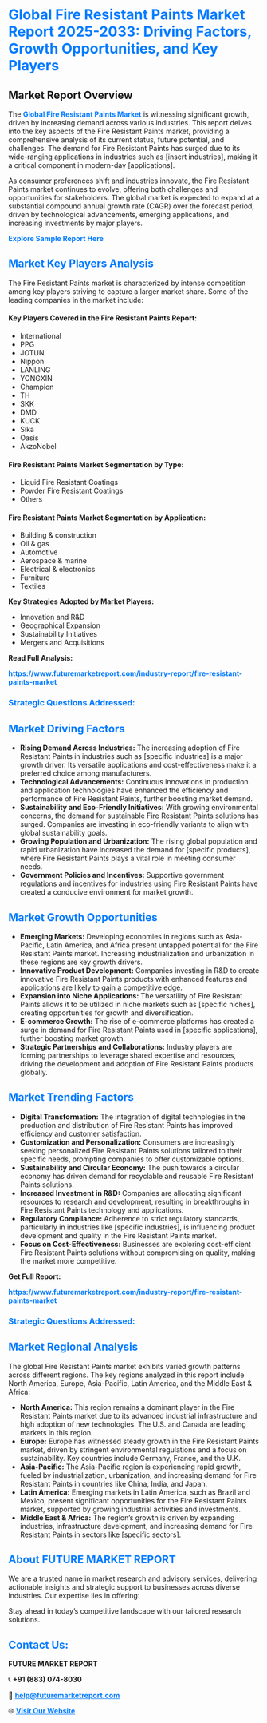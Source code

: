 <h1 style="color: #007BFF;">Global Fire Resistant Paints Market Report 2025-2033: Driving Factors, Growth Opportunities, and Key Players</h1>

<section id="overview">
<h2>Market Report Overview</h2>
<p>The <a href="https://www.futuremarketreport.com/industry-report/fire-resistant-paints-market" style="color: #007BFF; text-decoration: none;"><strong>Global Fire Resistant Paints Market</strong></a> is witnessing significant growth, driven by increasing demand across various industries. This report delves into the key aspects of the Fire Resistant Paints market, providing a comprehensive analysis of its current status, future potential, and challenges. The demand for Fire Resistant Paints has surged due to its wide-ranging applications in industries such as [insert industries], making it a critical component in modern-day [applications].</p>
<p>As consumer preferences shift and industries innovate, the Fire Resistant Paints market continues to evolve, offering both challenges and opportunities for stakeholders. The global market is expected to expand at a substantial compound annual growth rate (CAGR) over the forecast period, driven by technological advancements, emerging applications, and increasing investments by major players.</p>
</section>

<section id="overview">
<p><a href="https://www.futuremarketreport.com/request-sample/reportId=109048" style="color: #007BFF; text-decoration: none;"><strong>Explore Sample Report Here</strong></a></p>
</section>

<section id="key-players">
<h2 style="color: #007BFF;">Market Key Players Analysis</h2>
<p>The Fire Resistant Paints market is characterized by intense competition among key players striving to capture a larger market share. Some of the leading companies in the market include:</p>
<h4>Key Players Covered in the Fire Resistant Paints Report:</h4>
<ul><li>International</li><li>PPG</li><li>JOTUN</li><li>Nippon</li><li>LANLING</li><li>YONGXIN</li><li>Champion</li><li>TH</li><li>SKK</li><li>DMD</li><li>KUCK</li><li>Sika</li><li>Oasis</li><li>AkzoNobel</li></ul>
<h4>Fire Resistant Paints Market Segmentation by Type:</h4>
<ul><li>Liquid Fire Resistant Coatings</li><li>Powder Fire Resistant Coatings</li><li>Others</li></ul>

<h4>Fire Resistant Paints Market Segmentation by Application:</h4>
<ul><li>Building &amp; construction</li><li>Oil &amp; gas</li><li>Automotive</li><li>Aerospace &amp; marine</li><li>Electrical &amp; electronics</li><li>Furniture</li><li>Textiles</li></ul>
<p><strong>Key Strategies Adopted by Market Players:</strong></p>
<ul>
<li>Innovation and R&D</li>
<li>Geographical Expansion</li>
<li>Sustainability Initiatives</li>
<li>Mergers and Acquisitions</li>
</ul>
</section>

<section>
<p><strong>Read Full Analysis: </strong></p><a href="https://www.futuremarketreport.com/industry-report/fire-resistant-paints-market" style="color: #007BFF; text-decoration: none;"><strong>https://www.futuremarketreport.com/industry-report/fire-resistant-paints-market</strong></a>
<h3 style="color: #007BFF;">Strategic Questions Addressed:</h3>
</section>

<section id="driving-factors">
<h2 style="color: #007BFF;">Market Driving Factors</h2>
<ul>
<li><strong>Rising Demand Across Industries:</strong> The increasing adoption of Fire Resistant Paints in industries such as [specific industries] is a major growth driver. Its versatile applications and cost-effectiveness make it a preferred choice among manufacturers.</li>
<li><strong>Technological Advancements:</strong> Continuous innovations in production and application technologies have enhanced the efficiency and performance of Fire Resistant Paints, further boosting market demand.</li>
<li><strong>Sustainability and Eco-Friendly Initiatives:</strong> With growing environmental concerns, the demand for sustainable Fire Resistant Paints solutions has surged. Companies are investing in eco-friendly variants to align with global sustainability goals.</li>
<li><strong>Growing Population and Urbanization:</strong> The rising global population and rapid urbanization have increased the demand for [specific products], where Fire Resistant Paints plays a vital role in meeting consumer needs.</li>
<li><strong>Government Policies and Incentives:</strong> Supportive government regulations and incentives for industries using Fire Resistant Paints have created a conducive environment for market growth.</li>
</ul>
</section>

<section id="growth-opportunities">
<h2 style="color: #007BFF;">Market Growth Opportunities</h2>
<ul>
<li><strong>Emerging Markets:</strong> Developing economies in regions such as Asia-Pacific, Latin America, and Africa present untapped potential for the Fire Resistant Paints market. Increasing industrialization and urbanization in these regions are key growth drivers.</li>
<li><strong>Innovative Product Development:</strong> Companies investing in R&D to create innovative Fire Resistant Paints products with enhanced features and applications are likely to gain a competitive edge.</li>
<li><strong>Expansion into Niche Applications:</strong> The versatility of Fire Resistant Paints allows it to be utilized in niche markets such as [specific niches], creating opportunities for growth and diversification.</li>
<li><strong>E-commerce Growth:</strong> The rise of e-commerce platforms has created a surge in demand for Fire Resistant Paints used in [specific applications], further boosting market growth.</li>
<li><strong>Strategic Partnerships and Collaborations:</strong> Industry players are forming partnerships to leverage shared expertise and resources, driving the development and adoption of Fire Resistant Paints products globally.</li>
</ul>
</section>

<section id="trending-factors">
<h2 style="color: #007BFF;">Market Trending Factors</h2>
<ul>
<li><strong>Digital Transformation:</strong> The integration of digital technologies in the production and distribution of Fire Resistant Paints has improved efficiency and customer satisfaction.</li>
<li><strong>Customization and Personalization:</strong> Consumers are increasingly seeking personalized Fire Resistant Paints solutions tailored to their specific needs, prompting companies to offer customizable options.</li>
<li><strong>Sustainability and Circular Economy:</strong> The push towards a circular economy has driven demand for recyclable and reusable Fire Resistant Paints solutions.</li>
<li><strong>Increased Investment in R&D:</strong> Companies are allocating significant resources to research and development, resulting in breakthroughs in Fire Resistant Paints technology and applications.</li>
<li><strong>Regulatory Compliance:</strong> Adherence to strict regulatory standards, particularly in industries like [specific industries], is influencing product development and quality in the Fire Resistant Paints market.</li>
<li><strong>Focus on Cost-Effectiveness:</strong> Businesses are exploring cost-efficient Fire Resistant Paints solutions without compromising on quality, making the market more competitive.</li>
</ul>
</section>

<section>
<p><strong>Get Full Report: </strong></p><a href="https://www.futuremarketreport.com/industry-report/fire-resistant-paints-market" style="color: #007BFF; text-decoration: none;"><strong>https://www.futuremarketreport.com/industry-report/fire-resistant-paints-market</strong></a>
<h3 style="color: #007BFF;">Strategic Questions Addressed:</h3>
</section>


<section id="regional-analysis">
<h2 style="color: #007BFF;">Market Regional Analysis</h2>
<p>The global Fire Resistant Paints market exhibits varied growth patterns across different regions. The key regions analyzed in this report include North America, Europe, Asia-Pacific, Latin America, and the Middle East & Africa:</p>
<ul>
<li><strong>North America:</strong> This region remains a dominant player in the Fire Resistant Paints market due to its advanced industrial infrastructure and high adoption of new technologies. The U.S. and Canada are leading markets in this region.</li>
<li><strong>Europe:</strong> Europe has witnessed steady growth in the Fire Resistant Paints market, driven by stringent environmental regulations and a focus on sustainability. Key countries include Germany, France, and the U.K.</li>
<li><strong>Asia-Pacific:</strong> The Asia-Pacific region is experiencing rapid growth, fueled by industrialization, urbanization, and increasing demand for Fire Resistant Paints in countries like China, India, and Japan.</li>
<li><strong>Latin America:</strong> Emerging markets in Latin America, such as Brazil and Mexico, present significant opportunities for the Fire Resistant Paints market, supported by growing industrial activities and investments.</li>
<li><strong>Middle East & Africa:</strong> The region’s growth is driven by expanding industries, infrastructure development, and increasing demand for Fire Resistant Paints in sectors like [specific sectors].</li>
</ul>
</section>

<footer>
<h2 style="color: #007BFF;">About FUTURE MARKET REPORT</h2>
<p>We are a trusted name in market research and advisory services, delivering actionable insights and strategic support to businesses across diverse industries. Our expertise lies in offering:</p>

<p>Stay ahead in today’s competitive landscape with our tailored research solutions.</p>

<h2 style="color: #007BFF;">Contact Us:</h2>
<p><strong>FUTURE MARKET REPORT</strong></p>
<p>📞 <strong>+91 (883) 074-8030</strong></p>
<p>📧 <strong><a href="mailto:help@futuremarketreport.com" style="color: #007BFF;">help@futuremarketreport.com</a></strong></p>
<p>🌐 <strong><a href="https://www.futuremarketreport.com/" style="color: #007BFF;">Visit Our Website</a></strong></p>
</footer>